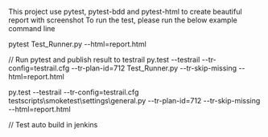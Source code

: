 This project use pytest, pytest-bdd and pytest-html to create beautiful report with screenshot
To run the test, please run the below example command line

pytest Test_Runner.py --html=report.html

// Run pytest and publish result to testrail
py.test --testrail --tr-config=testrail.cfg --tr-plan-id=712 Test_Runner.py --tr-skip-missing --html=report.html

py.test --testrail --tr-config=testrail.cfg testscripts\smoketest\settings\general.py --tr-plan-id=712 --tr-skip-missing --html=report.html

// Test auto build in jenkins
